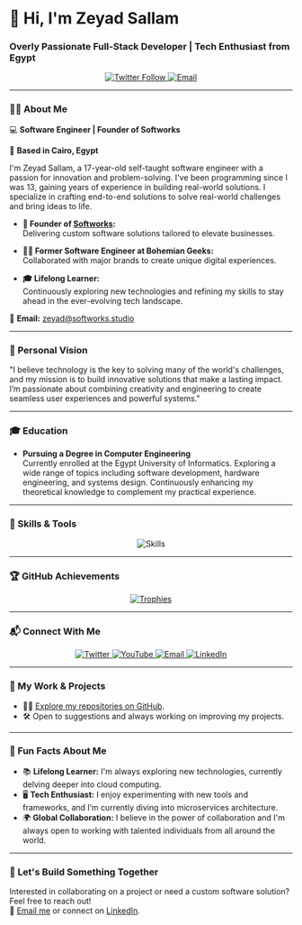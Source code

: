 # 👋 Hi, I'm Zeyad Sallam
### Overly Passionate Full-Stack Developer | Tech Enthusiast from Egypt

<p align="center">
  <a href="https://twitter.com/zeyadsallam0" target="_blank">
    <img src="https://img.shields.io/twitter/follow/zeyadsallam0?logo=twitter&style=for-the-badge" alt="Twitter Follow" />
  </a>
  <a href="mailto:zeyadsallam20@gmail.com">
    <img src="https://img.shields.io/badge/Email-zeyadsallam20@gmail.com-red?style=for-the-badge&logo=gmail" alt="Email" />
  </a>
</p>

---

### 👨‍💻 About Me

💻 **Software Engineer | Founder of Softworks**

📍 **Based in Cairo, Egypt**  

I'm Zeyad Sallam, a 17-year-old self-taught software engineer with a passion for innovation and problem-solving. I've been programming since I was 13, gaining years of experience in building real-world solutions. I specialize in crafting end-to-end solutions to solve real-world challenges and bring ideas to life.

- **🚀 Founder of [Softworks](https://softworks.studio):**  
  Delivering custom software solutions tailored to elevate businesses.  

- **👨‍💻 Former Software Engineer at Bohemian Geeks:**  
  Collaborated with major brands to create unique digital experiences.  

- **🎓 Lifelong Learner:**  
  Continuously exploring new technologies and refining my skills to stay ahead in the ever-evolving tech landscape.

📧 **Email:** [zeyad@softworks.studio](mailto:zeyad@softworks.studio)

---

### 🌟 Personal Vision

"I believe technology is the key to solving many of the world's challenges, and my mission is to build innovative solutions that make a lasting impact. I’m passionate about combining creativity and engineering to create seamless user experiences and powerful systems."

---

### 🎓 Education

- **Pursuing a Degree in Computer Engineering**  
  Currently enrolled at the Egypt University of Informatics. Exploring a wide range of topics including software development, hardware engineering, and systems design. Continuously enhancing my theoretical knowledge to complement my practical experience.

---

### 🚀 Skills & Tools

<p align="center">
  <img src="https://skillicons.dev/icons?i=react,nextjs,nodejs,typescript,aws,python,docker,kubernetes,flutter,firebase,graphql,linux,postgresql,mongodb" alt="Skills" />
</p>

---

### 🏆 GitHub Achievements

<p align="center">
  <a href="https://github-profile-trophy.vercel.app/?username=zeyadsallam">
    <img src="https://github-profile-trophy.vercel.app/?username=zeyadsallam&theme=radical&no-frame=true&no-bg=true&margin-w=15&margin-h=15" alt="Trophies" />
  </a>
</p>

---

### 📬 Connect With Me

<p align="center">
  <a href="https://twitter.com/zeyadsallam0" target="_blank">
    <img src="https://img.shields.io/badge/Twitter-1DA1F2?style=for-the-badge&logo=twitter&logoColor=white" alt="Twitter" />
  </a>
  <a href="https://www.youtube.com/channel/UCXrUsQt3jvr2_WpH-7bxSKg" target="_blank">
    <img src="https://img.shields.io/badge/YouTube-FF0000?style=for-the-badge&logo=youtube&logoColor=white" alt="YouTube" />
  </a>
  <a href="mailto:zeyad@softworks.studio">
    <img src="https://img.shields.io/badge/Email-D14836?style=for-the-badge&logo=gmail&logoColor=white" alt="Email" />
  </a>
  <a href="https://www.linkedin.com/in/zeyad-sallam/" target="_blank">
    <img src="https://img.shields.io/badge/LinkedIn-0A66C2?style=for-the-badge&logo=linkedin&logoColor=white" alt="LinkedIn" />
  </a>
</p>

---

### 💼 My Work & Projects

- 👨‍💻 [Explore my repositories on GitHub](https://github.com/zeyadsallam?tab=repositories).
- 🛠️ Open to suggestions and always working on improving my projects.

---

### 🌟 Fun Facts About Me

- 📚 **Lifelong Learner:** I'm always exploring new technologies, currently delving deeper into cloud computing.
- 🖥️ **Tech Enthusiast:** I enjoy experimenting with new tools and frameworks, and I’m currently diving into microservices architecture.
- 🌍 **Global Collaboration:** I believe in the power of collaboration and I'm always open to working with talented individuals from all around the world.

---

### 🚀 Let's Build Something Together

Interested in collaborating on a project or need a custom software solution? Feel free to reach out!  
📧 [Email me](mailto:zeyad@softworks.studio) or connect on [LinkedIn](https://www.linkedin.com/in/zeyad-sallam/).
